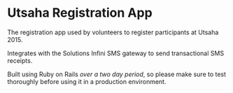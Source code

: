 # Utsaha Registration App
The registration app used by volunteers to register participants at Utsaha 2015.

Integrates with the Solutions Infini SMS gateway to send transactional SMS receipts.

Built using Ruby on Rails *over a two day period*, so please make sure to test thoroughly before using it in a production environment.
